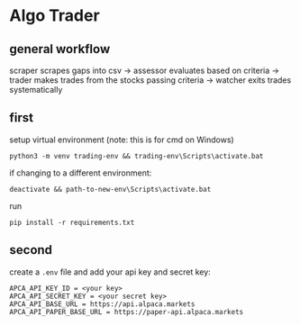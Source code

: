 # Algo Trader 

## general workflow 

scraper scrapes gaps into csv -> assessor evaluates based on criteria ->
trader makes trades from the stocks passing criteria -> watcher exits trades systematically

## first

setup virtual environment (note: this is for cmd on Windows)

`python3 -m venv trading-env && trading-env\Scripts\activate.bat`

if changing to a different environment:

`deactivate && path-to-new-env\Scripts\activate.bat`

run 

`pip install -r requirements.txt`

## second

create a `.env` file and add your api key and secret key:

```
APCA_API_KEY_ID = <your key>
APCA_API_SECRET_KEY = <your secret key>
APCA_API_BASE_URL = https://api.alpaca.markets 
APCA_API_PAPER_BASE_URL = https://paper-api.alpaca.markets 
```
